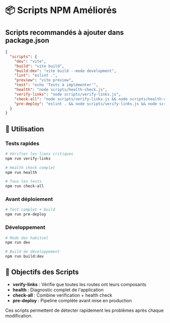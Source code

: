# 📦 Scripts NPM Améliorés

## Scripts recommandés à ajouter dans package.json

```json
{
  "scripts": {
    "dev": "vite",
    "build": "vite build", 
    "build:dev": "vite build --mode development",
    "lint": "eslint .",
    "preview": "vite preview",
    "test": "echo 'Tests à implémenter'",
    "health": "node scripts/health-check.js",
    "verify-links": "node scripts/verify-links.js", 
    "check-all": "node scripts/verify-links.js && node scripts/health-check.js",
    "pre-deploy": "eslint . && node scripts/verify-links.js && node scripts/health-check.js && vite build"
  }
}
```

## 🚀 Utilisation

### Tests rapides
```bash
# Vérifier les liens critiques
npm run verify-links

# Health check complet  
npm run health

# Tous les tests
npm run check-all
```

### Avant déploiement
```bash
# Test complet + build
npm run pre-deploy
```

### Développement
```bash
# Mode dev habituel
npm run dev

# Build de développement
npm run build:dev
```

## 🎯 Objectifs des Scripts

- **verify-links** : Vérifie que toutes les routes ont leurs composants
- **health** : Diagnostic complet de l'application  
- **check-all** : Combine verification + health check
- **pre-deploy** : Pipeline complète avant mise en production

Ces scripts permettent de détecter rapidement les problèmes après chaque modification.